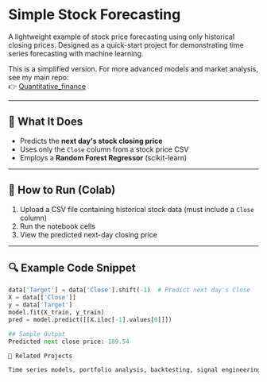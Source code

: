 # Simple Stock Forecasting

A lightweight example of stock price forecasting using only historical closing prices. Designed as a quick-start project for demonstrating time series forecasting with machine learning.

This is a simplified version. For more advanced models and market analysis, see my main repo:  
👉 [Quantitative_finance](https://github.com/kyramichel/Quantitative-Finance-and-XAI)

---

## 🧠 What It Does

- Predicts the **next day's stock closing price**
- Uses only the `Close` column from a stock price CSV
- Employs a **Random Forest Regressor** (scikit-learn)

---

## 🚀 How to Run (Colab)

1. Upload a CSV file containing historical stock data (must include a `Close` column)
2. Run the notebook cells
3. View the predicted next-day closing price

---

## 🔍 Example Code Snippet

```python
data['Target'] = data['Close'].shift(-1)  # Predict next day's Close
X = data[['Close']]
y = data['Target']
model.fit(X_train, y_train)
pred = model.predict([[X.iloc[-1].values[0]]])

## Sample Output
Predicted next close price: 189.54

📎 Related Projects

Time series models, portfolio analysis, backtesting, signal engineering, and more.
